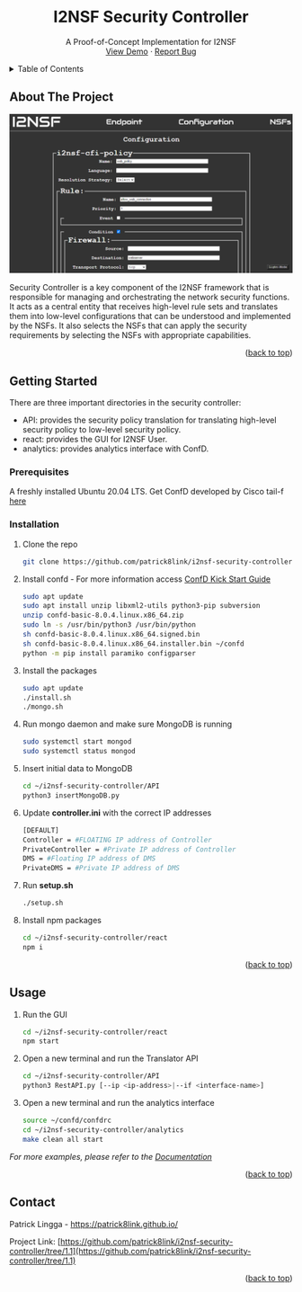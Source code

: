 <!-- Improved compatibility of back to top link: See: https://github.com/othneildrew/Best-README-Template/pull/73 -->
<a name="readme-top"></a>
<!--
*** Thanks for checking out the Best-README-Template. If you have a suggestion
*** that would make this better, please fork the repo and create a pull request
*** or simply open an issue with the tag "enhancement".
*** Don't forget to give the project a star!
*** Thanks again! Now go create something AMAZING! :D
-->



<!-- PROJECT SHIELDS -->
<!--
*** I'm using markdown "reference style" links for readability.
*** Reference links are enclosed in brackets [ ] instead of parentheses ( ).
*** See the bottom of this document for the declaration of the reference variables
*** for contributors-url, forks-url, etc. This is an optional, concise syntax you may use.
*** https://www.markdownguide.org/basic-syntax/#reference-style-links
-->

<!-- PROJECT LOGO -->
<br />
<div align="center">

  <h1 align="center">I2NSF Security Controller</h1>

  <p align="center">
    A Proof-of-Concept Implementation for I2NSF
    <br />
    <a href="https://www.youtube.com/watch?v=OWNJbF7wGgs&ab_channel=PatrickLingga">View Demo</a>
    ·
    <a href="https://github.com/patrick8link/i2nsf-security-controller/issues">Report Bug</a>
  </p>
</div>



<!-- TABLE OF CONTENTS -->
<details>
  <summary>Table of Contents</summary>
  <ol>
    <li>
      <a href="#about-the-project">About The Project</a>
    </li>
    <li>
      <a href="#getting-started">Getting Started</a>
      <ul>
        <li><a href="#prerequisites">Prerequisites</a></li>
        <li><a href="#installation">Installation</a></li>
      </ul>
    </li>
    <li><a href="#usage">Usage</a></li>
    <li><a href="#contact">Contact</a></li>
  </ol>
</details>



<!-- ABOUT THE PROJECT -->
## About The Project
![GUI Screen Shot](https://github.com/patrick8link/i2nsf-security-controller/blob/1.1/GUI.png)

Security Controller is a key component of the I2NSF framework that is responsible for managing and orchestrating the network security functions. It acts as a central entity that receives high-level rule sets and translates them into low-level configurations that can be understood and implemented by the NSFs. It also selects the NSFs that can apply the security requirements by selecting the NSFs with appropriate capabilities.

<p align="right">(<a href="#readme-top">back to top</a>)</p>


<!-- GETTING STARTED -->
## Getting Started

There are three important directories in the security controller:
* API: provides the security policy translation for translating high-level security policy to low-level security policy.
* react: provides the GUI for I2NSF User.
* analytics: provides analytics interface with ConfD.

### Prerequisites

A freshly installed Ubuntu 20.04 LTS.
Get ConfD developed by Cisco tail-f [here](https://developer.cisco.com/site/confD/)


### Installation

1. Clone the repo
   ```sh
   git clone https://github.com/patrick8link/i2nsf-security-controller/ -b 1.1
   ```
2. Install confd - For more information access [ConfD Kick Start Guide](https://info.tail-f.com/confd-evaluation-kick-start-guide)
   ```sh
   sudo apt update
   sudo apt install unzip libxml2-utils python3-pip subversion
   unzip confd-basic-8.0.4.linux.x86_64.zip
   sudo ln -s /usr/bin/python3 /usr/bin/python
   sh confd-basic-8.0.4.linux.x86_64.signed.bin
   sh confd-basic-8.0.4.linux.x86_64.installer.bin ~/confd
   python -m pip install paramiko configparser
   ```
3. Install the packages
   ```sh
   sudo apt update
   ./install.sh
   ./mongo.sh
   ```
4. Run mongo daemon and make sure MongoDB is running
   ```sh
   sudo systemctl start mongod
   sudo systemctl status mongod
   ```
5. Insert initial data to MongoDB
   ```sh
   cd ~/i2nsf-security-controller/API
   python3 insertMongoDB.py
   ```
6. Update **controller.ini** with the correct IP addresses
   ```sh
   [DEFAULT]
   Controller = #FLOATING IP address of Controller
   PrivateController = #Private IP address of Controller
   DMS = #Floating IP address of DMS
   PrivateDMS = #Private IP address of DMS
   ```
7. Run **setup.sh**
   ```sh
   ./setup.sh
   ```
8. Install npm packages
   ```sh
   cd ~/i2nsf-security-controller/react
   npm i
   ```

<p align="right">(<a href="#readme-top">back to top</a>)</p>


<!-- USAGE EXAMPLES -->
## Usage

1. Run the GUI
   ```sh
   cd ~/i2nsf-security-controller/react
   npm start
   ```
2. Open a new terminal and run the Translator API
   ```sh
   cd ~/i2nsf-security-controller/API
   python3 RestAPI.py [--ip <ip-address>|--if <interface-name>]
   ```
3. Open a new terminal and run the analytics interface
   ```sh
   source ~/confd/confdrc
   cd ~/i2nsf-security-controller/analytics
   make clean all start
   ```
_For more examples, please refer to the [Documentation](https://example.com)_

<p align="right">(<a href="#readme-top">back to top</a>)</p>

<!-- CONTACT -->
## Contact

Patrick Lingga - https://patrick8link.github.io/

Project Link: [https://github.com/patrick8link/i2nsf-security-controller/tree/1.1](https://github.com/patrick8link/i2nsf-security-controller/tree/1.1)

<p align="right">(<a href="#readme-top">back to top</a>)</p>



<!-- ACKNOWLEDGMENTS -->
<!-- 
## Acknowledgments

Use this space to list resources you find helpful and would like to give credit to. I've included a few of my favorites to kick things off!

* [Choose an Open Source License](https://choosealicense.com)
* [GitHub Emoji Cheat Sheet](https://www.webpagefx.com/tools/emoji-cheat-sheet)
* [Malven's Flexbox Cheatsheet](https://flexbox.malven.co/)
* [Malven's Grid Cheatsheet](https://grid.malven.co/)
* [Img Shields](https://shields.io)
* [GitHub Pages](https://pages.github.com)
* [Font Awesome](https://fontawesome.com)
* [React Icons](https://react-icons.github.io/react-icons/search)

<p align="right">(<a href="#readme-top">back to top</a>)</p>
-->


<!-- MARKDOWN LINKS & IMAGES -->
<!-- https://www.markdownguide.org/basic-syntax/#reference-style-links -->
[contributors-shield]: https://img.shields.io/github/contributors/othneildrew/Best-README-Template.svg?style=for-the-badge
[contributors-url]: https://github.com/othneildrew/Best-README-Template/graphs/contributors
[forks-shield]: https://img.shields.io/github/forks/othneildrew/Best-README-Template.svg?style=for-the-badge
[forks-url]: https://github.com/othneildrew/Best-README-Template/network/members
[stars-shield]: https://img.shields.io/github/stars/othneildrew/Best-README-Template.svg?style=for-the-badge
[stars-url]: https://github.com/othneildrew/Best-README-Template/stargazers
[issues-shield]: https://img.shields.io/github/issues/othneildrew/Best-README-Template.svg?style=for-the-badge
[issues-url]: https://github.com/othneildrew/Best-README-Template/issues
[license-shield]: https://img.shields.io/github/license/othneildrew/Best-README-Template.svg?style=for-the-badge
[license-url]: https://github.com/othneildrew/Best-README-Template/blob/master/LICENSE.txt
[linkedin-shield]: https://img.shields.io/badge/-LinkedIn-black.svg?style=for-the-badge&logo=linkedin&colorB=555
[linkedin-url]: https://linkedin.com/in/othneildrew
[product-screenshot]: GUI.png
[Next.js]: https://img.shields.io/badge/next.js-000000?style=for-the-badge&logo=nextdotjs&logoColor=white
[Next-url]: https://nextjs.org/
[React.js]: https://img.shields.io/badge/React-20232A?style=for-the-badge&logo=react&logoColor=61DAFB
[React-url]: https://reactjs.org/
[Vue.js]: https://img.shields.io/badge/Vue.js-35495E?style=for-the-badge&logo=vuedotjs&logoColor=4FC08D
[Vue-url]: https://vuejs.org/
[Angular.io]: https://img.shields.io/badge/Angular-DD0031?style=for-the-badge&logo=angular&logoColor=white
[Angular-url]: https://angular.io/
[Svelte.dev]: https://img.shields.io/badge/Svelte-4A4A55?style=for-the-badge&logo=svelte&logoColor=FF3E00
[Svelte-url]: https://svelte.dev/
[Laravel.com]: https://img.shields.io/badge/Laravel-FF2D20?style=for-the-badge&logo=laravel&logoColor=white
[Laravel-url]: https://laravel.com
[Bootstrap.com]: https://img.shields.io/badge/Bootstrap-563D7C?style=for-the-badge&logo=bootstrap&logoColor=white
[Bootstrap-url]: https://getbootstrap.com
[JQuery.com]: https://img.shields.io/badge/jQuery-0769AD?style=for-the-badge&logo=jquery&logoColor=white
[JQuery-url]: https://jquery.com 
